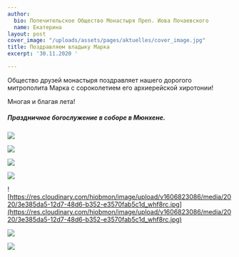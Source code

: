 ```yaml
---
author:
  bio: Попечительское Общество Монастыря Преп. Иова Почаевского
  name: Екатерина
layout: post
cover_image: "/uploads/assets/pages/aktuelles/cover_image.jpg"
title: Поздравляем владыку Марка
excerpt: '30.11.2020 '

---
```

Общество друзей монастыря поздравляет нашего дорогого митрополита Марка с сороколетием его архиерейской хиротонии! 

Многая и благая лета! 

##### Праздничное богослужение в соборе в Мюнхене. 

![](https://res.cloudinary.com/hiobmon/image/upload/v1606823041/media/2020/5c17d5f7-4ddb-48d7-bb74-91f595e94378_q1si8u.jpg)

![](https://res.cloudinary.com/hiobmon/image/upload/v1606823061/media/2020/2fa78a88-032c-403e-8ee5-d3e1ba84bef2_vm3bzt.jpg)

![](https://res.cloudinary.com/hiobmon/image/upload/v1606823107/media/2020/5724d284-382a-407a-b55a-d1b7e21c4c6a_qclfyp.jpg)

![](https://res.cloudinary.com/hiobmon/image/upload/v1606823128/media/2020/f49ee9d4-b666-4604-9e7b-c85cd35f29a0_hlthqr.jpg)

![https://res.cloudinary.com/hiobmon/image/upload/v1606823086/media/2020/3e385da5-12d7-48d6-b352-e3570fab5c1d_whf8rc.jpg](https://res.cloudinary.com/hiobmon/image/upload/v1606823086/media/2020/3e385da5-12d7-48d6-b352-e3570fab5c1d_whf8rc.jpg)

![](https://res.cloudinary.com/hiobmon/image/upload/v1606823150/media/2020/f6833797-f080-4927-b1c7-0becbde8463f_qsid19.jpg)

![](https://res.cloudinary.com/hiobmon/image/upload/v1606823179/media/2020/f8378120-5ded-4cd6-9ff3-942f4b673e55_cjz4wz.jpg)
